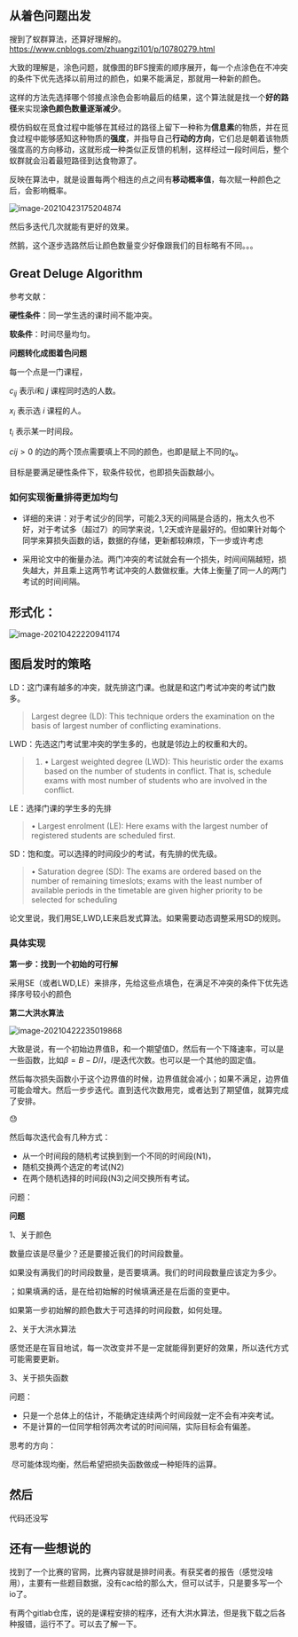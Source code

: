 ## 从着色问题出发

搜到了蚁群算法，还算好理解的。<https://www.cnblogs.com/zhuangzi101/p/10780279.html>

大致的理解是，涂色问题，就像图的BFS搜索的顺序展开，每一个点涂色在不冲突的条件下优先选择以前用过的颜色，如果不能满足，那就用一种新的颜色。

这样的方法先选择哪个邻接点涂色会影响最后的结果，这个算法就是找一个**好的路径**来实现**涂色颜色数量逐渐减少**。

模仿蚂蚁在觅食过程中能够在其经过的路径上留下一种称为**信息素**的物质，并在觅食过程中能够感知这种物质的**强度**，并指导自己**行动的方向**，它们总是朝着该物质强度高的方向移动，这就形成一种类似正反馈的机制，这样经过一段时间后，整个蚁群就会沿着最短路径到达食物源了。

反映在算法中，就是设置每两个相连的点之间有**移动概率值**，每次赋一种颜色之后，会影响概率。

![image-20210423175204874](C:\Users\HY\AppData\Roaming\Typora\typora-user-images\image-20210423175204874.png)

然后多迭代几次就能有更好的效果。

然鹅，这个逐步选路然后让颜色数量变少好像跟我们的目标略有不同。。。

## Great Deluge Algorithm

参考文献：



**硬性条件**：同一学生选的课时间不能冲突。

**软条件**：时间尽量均匀。



**问题转化成图着色问题**

每一个点是一门课程，

$c_{ij}$ 表示$i$和 $j$  课程同时选的人数。

$x_i$ 表示选 $i$ 课程的人。

$t_i$ 表示某一时间段。

$cij>0$ 的边的两个顶点需要填上不同的颜色，也即是赋上不同的$t_k$。

目标是要满足硬性条件下，软条件较优，也即损失函数越小。



 ### 如何实现衡量排得更加均匀

- 详细的来讲：对于考试少的同学，可能2,3天的间隔是合适的，拖太久也不好，对于考试多（超过7）的同学来说，1,2天或许是最好的。但如果针对每个同学来算损失函数的话，数据的存储，更新都较麻烦，下一步或许考虑

- 采用论文中的衡量办法。两门冲突的考试就会有一个损失，时间间隔越短，损失越大，并且乘上这两节考试冲突的人数做权重。大体上衡量了同一人的两门考试的时间间隔。

  

## 形式化：

![image-20210422220941174](C:\Users\HY\AppData\Roaming\Typora\typora-user-images\image-20210422220941174.png)



## 图启发时的策略

LD：这门课有越多的冲突，就先排这门课。也就是和这门考试冲突的考试门数多。

> Largest degree (LD): This technique orders the
> examination on the basis of largest number of conflicting
> examinations.

LWD：先选这门考试里冲突的学生多的，也就是邻边上的权重和大的。

> 1. • Largest weighted degree (LWD): This heuristic order the
>    exams based on the number of students in conflict. That
>    is, schedule exams with most number of students who
>    are involved in the conflict.

LE：选择门课的学生多的先排

> • Largest enrolment (LE): Here exams with the largest
> number of registered students are scheduled first.

SD：饱和度。可以选择的时间段少的考试，有先排的优先级。

> • Saturation degree (SD): The exams are ordered based on
> the number of remaining timeslots; exams with the least
> number of available periods in the timetable are given
> higher priority to be selected for scheduling  

论文里说，我们用SE,LWD,LE来启发式算法。如果需要动态调整采用SD的规则。

### 具体实现

**第一步：找到一个初始的可行解**

采用SE（或者LWD,LE）来排序，先给这些点填色，在满足不冲突的条件下优先选择序号较小的颜色



**第二大洪水算法**

![image-20210422235019868](C:\Users\HY\AppData\Roaming\Typora\typora-user-images\image-20210422235019868.png)

大致是说，有一个初始边界值B，和一个期望值D，然后有一个下降速率，可以是一些函数，比如$\beta = B-D/I$，$I$是迭代次数。也可以是一个其他的固定值。

然后每次损失函数小于这个边界值的时候，边界值就会减小；如果不满足，边界值可能会增大。然后一步步迭代。直到迭代次数用完，或者达到了期望值，就算完成了安排。

:sweat:

然后每次迭代会有几种方式：

- 从一个时间段的随机考试换到到一个不同的时间段(N1)，
- 随机交换两个选定的考试(N2)
- 在两个随机选择的时间段(N3)之间交换所有考试。



问题：

**问题**

1、关于颜色

数量应该是尽量少？还是要接近我们的时间段数量。

如果没有满我们的时间段数量，是否要填满。我们的时间段数量应该定为多少。

；如果填满的话，是在给初始解的时候填满还是在后面的变更中。

如果第一步初始解的颜色数大于可选择的时间段数，如何处理。

2、关于大洪水算法

感觉还是在盲目地试，每一次改变并不是一定就能得到更好的效果，所以迭代方式可能需要更新。

3、关于损失函数

问题：

- 只是一个总体上的估计，不能确定连续两个时间段就一定不会有冲突考试。
- 不是计算的一位同学相邻两次考试的时间间隔，实际目标会有偏差。

思考的方向：

​	尽可能体现均衡，然后希望把损失函数做成一种矩阵的运算。

## 然后

代码还没写

## 还有一些想说的

找到了一个比赛的官网，比赛内容就是排时间表。有获奖者的报告（感觉没啥用），主要有一些题目数据，没有cac给的那么大，但可以试手，只是要多写一个io了。

有两个gitlab仓库，说的是课程安排的程序，还有大洪水算法，但是我下载之后各种报错，运行不了。可以去了解一下。
